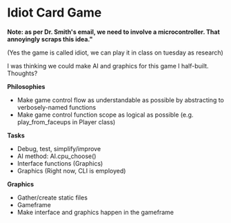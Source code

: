 Idiot Card Game
===============

**Note: as per Dr. Smith's email, we need to involve a microcontroller. That annoyingly scraps this idea."**

(Yes the game is called idiot, we can play it in class on tuesday as research)

I was thinking we could make AI and graphics for this game I half-built. Thoughts?

**Philosophies**
* Make game control flow as understandable as possible by abstracting to verbosely-named functions
* Make game control function scope as logical as possible (e.g. play\_from\_faceups in Player class)

**Tasks**
* Debug, test, simplify/improve
* AI method: AI.cpu\_choose()
* Interface functions (Graphics)
* Graphics (Right now, CLI is employed)

**Graphics**
* Gather/create static files
* Gameframe
* Make interface and graphics happen in the gameframe
